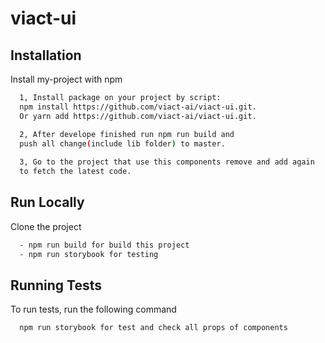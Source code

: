 # viact-ui

## Installation

Install my-project with npm

```bash
  1, Install package on your project by script: 
  npm install https://github.com/viact-ai/viact-ui.git. 
  Or yarn add https://github.com/viact-ai/viact-ui.git.

  2, After develope finished run npm run build and 
  push all change(include lib folder) to master.
  
  3, Go to the project that use this components remove and add again 
  to fetch the latest code.
```
    
## Run Locally

Clone the project

```bash
  - npm run build for build this project
  - npm run storybook for testing
```


## Running Tests

To run tests, run the following command

```bash
  npm run storybook for test and check all props of components
```
